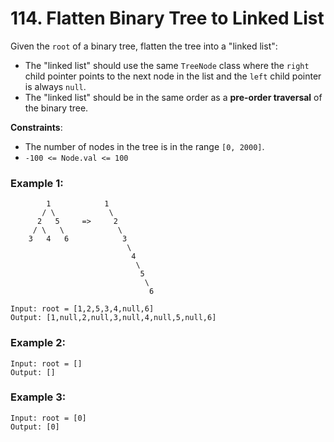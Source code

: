 # 114. Flatten Binary Tree to Linked List

Given the `root` of a binary tree, flatten the tree into a "linked list":

- The "linked list" should use the same `TreeNode` class where the `right` child pointer points to the next node in the list and the `left` child pointer is always `null`.
- The "linked list" should be in the same order as a **pre-order traversal** of the binary tree.

**Constraints**:
- The number of nodes in the tree is in the range `[0, 2000]`.
- `-100 <= Node.val <= 100`

### Example 1:
```
        1            1
       / \            \
      2   5     =>     2
     / \   \            \
    3   4   6            3
                          \
                           4
                            \
                             5
                              \
                               6

Input: root = [1,2,5,3,4,null,6]
Output: [1,null,2,null,3,null,4,null,5,null,6]
```

### Example 2:
```
Input: root = []
Output: []
```

### Example 3:
```
Input: root = [0]
Output: [0]
```